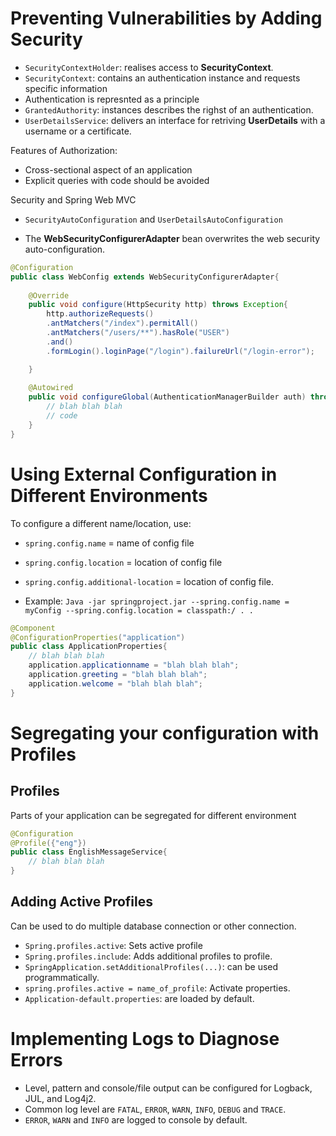 # Preventing Vulnerabilities by Adding Security

- `SecurityContextHolder`: realises access to **SecurityContext**.
- `SecurityContext`: contains an authentication instance and requests specific information 
- Authentication is represnted as a principle
- `GrantedAuthority`: instances describes the righst of an authentication. 
- `UserDetailsService`: delivers an interface for retriving **UserDetails** with a username or a certificate. 


Features of Authorization: 

- Cross-sectional aspect of an application 
- Explicit queries with code should be avoided 

Security and Spring Web MVC

- `SecurityAutoConfiguration` and `UserDetailsAutoConfiguration`

- The **WebSecurityConfigurerAdapter** bean overwrites the web security auto-configuration. 

```java
@Configuration 
public class WebConfig extends WebSecurityConfigurerAdapter{
    
    @Override
    public void configure(HttpSecurity http) throws Exception{
        http.authorizeRequests()
        .antMatchers("/index").permitAll()
        .antMatchers("/users/**").hasRole("USER")
        .and()
        .formLogin().loginPage("/login").failureUrl("/login-error");

    }
    
    @Autowired 
    public void configureGlobal(AuthenticationManagerBuilder auth) throws Exception{
        // blah blah blah 
        // code 
    }
}
```

# Using External Configuration in Different Environments 

To configure a different name/location, use:
- `spring.config.name` = name of config file
- `spring.config.location` = location of config file
- `spring.config.additional-location` = location of config file. 

- Example: `Java -jar springproject.jar --spring.config.name = myConfig --spring.config.location = classpath:/ . .`

```java
@Component
@ConfigurationProperties("application")
public class ApplicationProperties{
    // blah blah blah
    application.applicationname = "blah blah blah";
    application.greeting = "blah blah blah";
    application.welcome = "blah blah blah";
}
```
# Segregating your configuration with Profiles

## Profiles 

Parts of your application can be segregated for different environment

```java
@Configuration
@Profile({"eng"})
public class EnglishMessageService{
    // blah blah blah 
}
```

## Adding Active Profiles

Can be used to do multiple database connection or other connection. 

- `Spring.profiles.active`: Sets active profile
- `Spring.profiles.include`: Adds additional profiles to profile.
- `SpringApplication.setAdditionalProfiles(...)`: can be used programmatically.
- `spring.profiles.active = name_of_profile`: Activate properties. 
- `Application-default.properties`: are loaded by default.

# Implementing Logs to Diagnose Errors

- Level, pattern and console/file output can be configured for Logback, JUL, and Log4j2. 
- Common log level are `FATAL`, `ERROR`, `WARN`, `INFO`, `DEBUG` and `TRACE`.
- `ERROR`, `WARN` and `INFO` are logged to console by default. 


